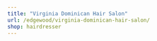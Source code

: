 ```yaml
---
title: "Virginia Dominican Hair Salon"
url: /edgewood/virginia-dominican-hair-salon/
shop: hairdresser
---
```


